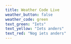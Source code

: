 ```yaml
---
title: Weather Code Live
weather_button: false
weather_code: green
text_green: "Iets"
text_yellow: "Iets anders"
text_red: "Nog iets anders"
---
```

